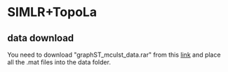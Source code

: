 # SIMLR+TopoLa 
## data download 

You need to download "graphST_mculst_data.rar" from this [link](https://drive.google.com/file/d/1w1Ghtt7mq5qHvD6DQ-vJKLTKvZ-oxrpz/view?usp=sharing) and place all the .mat files into the data folder.


